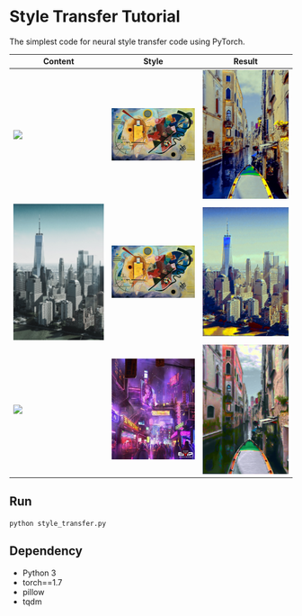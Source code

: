 # Style Transfer Tutorial

The simplest code for neural style transfer code using PyTorch.

| Content | Style | Result |
| --- | --- | --- |
| <img src="imgs/01.jpg" width="400px"> | <img src="imgs/candinsky.jpg" width="400px"> | <img src="output/01_candinsky/10000.png" width="400px"> |
| <img src="imgs/02.jpg" width="400px"> | <img src="imgs/candinsky.jpg" width="400px"> | <img src="output/02_candinsky/10000.png" width="400px"> |
| <img src="imgs/01.jpg" width="400px"> | <img src="imgs/cyberpunk02.jpg" width="400px"> | <img src="output/cyberpunk02_sgd/1000.png" width="400px"> |

## Run

```
python style_transfer.py
```

## Dependency

- Python 3
- torch==1.7
- pillow
- tqdm
